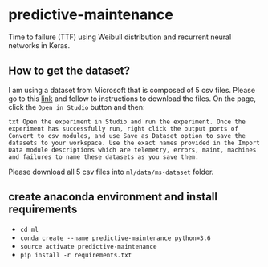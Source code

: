 # predictive-maintenance
Time to failure (TTF) using Weibull distribution and recurrent neural networks in Keras.

## How to get the dataset?
I am using a dataset from Microsoft that is composed of 5 csv files. 
Please go to this [link](https://gallery.azure.ai/Experiment/Predictive-Maintenance-Implementation-Guide-Data-Sets-1) and follow to instructions to download the files.
On the page, click the `Open in Studio` button and then:

`txt
Open the experiment in Studio and run the experiment. Once the experiment has successfully run, right click the output ports of Convert to csv modules, and use Save as Dataset option to save the datasets to your workspace. Use the exact names provided in the Import Data module descriptions which are telemetry, errors, maint, machines and failures to name these datasets as you save them.
`

Please download all 5 csv files into `ml/data/ms-dataset` folder.

## create anaconda environment and install requirements
- `cd ml`
- `conda create --name predictive-maintenance python=3.6`
- `source activate predictive-maintenance`
- `pip install -r requirements.txt`